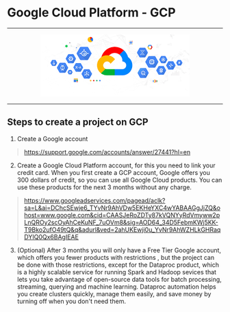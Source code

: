 # Google Cloud Platform - GCP

---
<p align="center">
  <img src="https://github.com/JesusAcuna/data-engineering-project/blob/main/images/gcp.png">
</p>

---

## Steps to create a project on GCP

1. Create a Google account 

> https://support.google.com/accounts/answer/27441?hl=en

2. Create a Google Cloud Platform account, for this you need to link your credit card. When you first create a GCP account, Google offers you 300 dollars of credit, so you can use all Google Cloud products. You can use these products for the next 3 months without any charge. 

> https://www.googleadservices.com/pagead/aclk?sa=L&ai=DChcSEwje6_TYvNr9AhVDw5EKHeYXC4wYABAAGgJjZQ&ohost=www.google.com&cid=CAASJeRoZDTy87kVQNYyRdVmyww2pLnQROy2scOyAhCeKuNF_7uOVm8&sig=AOD64_34D5FebmKWj5KK-T9Bko2ufO49tQ&q&adurl&ved=2ahUKEwji0u_YvNr9AhWZHLkGHRaqDYIQ0Qx6BAgIEAE


3. (Optional) After 3 months you will only have a Free Tier Google account, which offers you fewer products with restrictions , but the project can be done with those restrictions, except for the Dataproc product, which is a highly scalable service for running Spark and Hadoop sevices that lets you take advantage of open-source data tools for batch processing, streaming, querying and machine learning. Dataproc automation helps you create clusters quickly, manage them easily, and save money by turning off when you don't need them.





